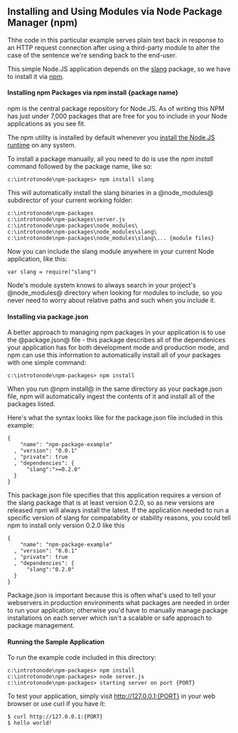 Installing and Using Modules via Node Package Manager (npm) 
--------

Thhe code in this particular example serves plain text back in response to an HTTP request
connection after using a third-party module to alter the case of the sentence we're sending back to the end-user.

This simple Node.JS application depends on the [slang](https://github.com/devongovett/slang) package, so we have to install it via [npm](http://npmjs.org/ "Node Package Manager").

#### Installing npm Packages via npm install {package name}
npm is the central package repository for Node.JS. As of writing this NPM has just under 7,000 packages that are free for you to include in your Node applications as you see fit.

The npm utility is installed by default whenever you [install the Node.JS runtime](http://nodejs.org/) on any system.

To install a package manually, all you need to do is use the _npm install_ command followed by the package name, like so:

    c:\introtonode\npm-packages> npm install slang

This will automatically install the slang binaries in a @node_modules@ subdirector of your current working folder:

	c:\introtonode\npm-packages
	c:\introtonode\npm-packages\server.js
	c:\introtonode\npm-packages\node_modules\
	c:\introtonode\npm-packages\node_modules\slang\
	c:\introtonode\npm-packages\node_modules\slang\... {module files}

Now you can include the slang module anywhere in your current Node application, like this:

	var slang = require("slang")

Node's module system knows to always search in your project's @node_modules@ directory when looking for modules to include, so you never need to worry about relative paths and such when you include it.

#### Installing via package.json
A better approach to managing npm packages in your application is to use the @package.json@ file - this package describes all of the dependenices your application has for both development mode and production mode, and npm can use this information to automatically install all of your packages with one simple command:

    c:\introtonode\npm-packages> npm install

When you run @npm install@ in the same directory as your package.json file, npm will automatically ingest the contents of it and install all of the packages listed.

Here's what the syntax looks like for the package.json file included in this example:

	{
	    "name": "npm-package-example"
	  , "version": "0.0.1"
	  , "private": true
	  , "dependencies": {
	      "slang":">=0.2.0"
	  }
	}

This package.json file specifies that this application requires a version of the slang package that is at least version 0.2.0, so as new versions are released npm will always install the latest. If the application needed to run a specific version of slang for compatability or stability reasons, you could tell npm to install only version 0.2.0 like this

	{
	    "name": "npm-package-example"
	  , "version": "0.0.1"
	  , "private": true
	  , "dependencies": {
	      "slang":"0.2.0"
	  }
	}

Package.json is important because this is often what's used to tell your webservers in production environments what packages are needed in order to run your application; otherwise you'd have to manually manage package installations on each server which isn't a scalable or safe approach to package management.

#### Running the Sample Application

To run the example code included in this directory:

	c:\introtonode\npm-packages> npm install
    c:\introtonode\npm-packages> node server.js
    c:\introtonode\npm-packages> starting server on port {PORT}

To test your application, simply visit http://127.0.0.1:{PORT} in your web browser or use curl if you have it:

    $ curl http://127.0.0.1:{PORT}
    $ hello world!